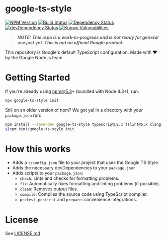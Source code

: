 # google-ts-style

[![NPM Version][npm-image]][npm-url]
[![Build Status][travis-image]][travis-url]
[![Dependency Status][david-image]][david-url]
[![devDependency Status][david-dev-image]][david-dev-url]
[![Known Vulnerabilities][snyk-image]][snyk-url]

> ***NOTE: This repo is a work-in-progress and is not ready for general use just yet. This is not an official Google product.***

This repository is Google's default TypeScript configuration. Made with ❤️ by the Google Node.js team.

# Getting Started

If you're already using npm@5.3+ (bundled with Node 8.3+), run:
```sh
npx google-ts-style init
```

Still on an older version of npm? We got ya! In a directory with your `package.json` run:

```sh
npm install --save-dev google-ts-style typescript@2.x tslint@5.x clang-format@1.x
$(npm bin)/google-ts-style init
```

# How this works
- Adds a `tsconfig.json` file to your project that uses the Google TS Style.
- Adds the necessary devDependencies to your `package.json`.
- Adds scripts to your `package.json`:
  - `check`: Lints and checks for formatting problems.
  - `fix`: Automatically fixes formatting and linting problems (if possible).
  - `clean`: Removes output files.
  - `compile`: Compiles the source code using TypeScript compiler.
  - `pretest`, `posttest` and `prepare`: convenience integrations.

# License
See [LICENSE.md](LICENSE.md)

[npm-image]: https://img.shields.io/npm/v/google-ts-style.svg
[npm-url]: https://npmjs.org/package/google-ts-style
[travis-image]: https://travis-ci.org/google/ts-style.svg?branch=master
[travis-url]: https://travis-ci.org/google/ts-style
[david-image]: https://david-dm.org/google/ts-style.svg
[david-url]: https://david-dm.org/google/ts-style
[david-dev-image]: https://david-dm.org/google/ts-style/dev-status.svg
[david-dev-url]: https://david-dm.org/google/ts-style?type=dev
[snyk-image]: https://snyk.io/test/github/google/ts-style/badge.svg
[snyk-url]: https://snyk.io/test/github/google/ts-style
